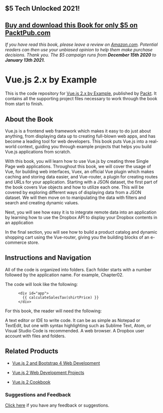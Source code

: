 ## $5 Tech Unlocked 2021!
[Buy and download this Book for only $5 on PacktPub.com](https://www.packtpub.com/product/vue-js-2-x-by-example/9781788293464)
-----
*If you have read this book, please leave a review on [Amazon.com](https://www.amazon.com/gp/product/1788293460).     Potential readers can then use your unbiased opinion to help them make purchase decisions. Thank you. The $5 campaign         runs from __December 15th 2020__ to __January 13th 2021.__*

# Vue.js 2.x by Example
This is the code repository for [Vue.js 2.x by Example](https://www.packtpub.com/application-development/vuejs-2x-example?utm_source=github&utm_medium=repository&utm_campaign=9781788293464), published by [Packt](https://www.packtpub.com/?utm_source=github). It contains all the supporting project files necessary to work through the book from start to finish.
## About the Book
Vue.js is a frontend web framework which makes it easy to do just about anything, from displaying data up to creating full-blown web apps, and has become a leading tool for web developers. This book puts Vue.js into a real-world context, guiding you through example projects that helps you build Vue.js applications from scratch.

With this book, you will learn how to use Vue.js by creating three Single Page web applications. Throughout this book, we will cover the usage of Vue, for building web interfaces, Vuex, an official Vue plugin which makes caching and storing data easier, and Vue-router, a plugin for creating routes and URLs for your application.
Starting with a JSON dataset, the first part of the book covers Vue objects and how to utilize each one. This will be covered by exploring different ways of displaying data from a JSON dataset. We will then move on to manipulating the data with filters and search and creating dynamic values.

Next, you will see how easy it is to integrate remote data into an application by learning how to use the Dropbox API to display your Dropbox contents in an application

In the final section, you will see how to build a product catalog and dynamic shopping cart using the Vue-router, giving you the building blocks of an e-commerce store.

## Instructions and Navigation
All of the code is organized into folders. Each folder starts with a number followed by the application name. For example, Chapter02.



The code will look like the following:
```
      <div id="app">
        {{ calculateSalesTax(shirtPrice) }}
      </div>
```

For this book, the reader will need the following:

A text editor or IDE to write code. It can be as simple as Notepad or TextEdit, but one with syntax highlighting such as Sublime Text, Atom, or Visual Studio Code is recommended.
A web browser.
A Dropbox user account with files and folders.

## Related Products
* [Vue.js 2 and Bootstrap 4 Web Development](https://www.packtpub.com/web-development/vuejs-2-and-bootstrap-4-web-development?utm_source=github&utm_medium=repository&utm_campaign=9781788290920)

* [Vue.js 2 Web Development Projects](https://www.packtpub.com/web-development/vuejs-2-web-development-projects?utm_source=github&utm_medium=repository&utm_campaign=9781787127463)

* [Vue.js 2 Cookbook](https://www.packtpub.com/web-development/vuejs-2-cookbook?utm_source=github&utm_medium=repository&utm_campaign=9781786468093)

### Suggestions and Feedback
[Click here](https://docs.google.com/forms/d/e/1FAIpQLSe5qwunkGf6PUvzPirPDtuy1Du5Rlzew23UBp2S-P3wB-GcwQ/viewform) if you have any feedback or suggestions.

